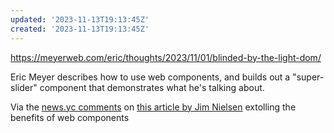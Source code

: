 ```yaml
---
updated: '2023-11-13T19:13:45Z'
created: '2023-11-13T19:13:45Z'
---
```

https://meyerweb.com/eric/thoughts/2023/11/01/blinded-by-the-light-dom/

Eric Meyer describes how to use web components, and builds out a "super-slider" component that demonstrates what he's talking about.

Via the [news.yc comments](https://news.ycombinator.com/item?id=38251330) on [this article by Jim Nielsen](https://blog.jim-nielsen.com/2023/html-web-components/) extolling the benefits of web components